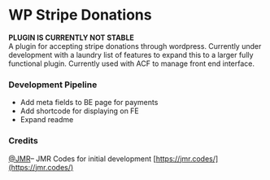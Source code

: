 # WP Stripe Donations
**PLUGIN IS CURRENTLY NOT STABLE**\
A plugin for accepting stripe donations through wordpress. Currently under development with a laundry list of features to expand this to a larger fully functional plugin. Currently used with ACF to manage front end interface.

### Development Pipeline
  - Add meta fields to BE page for payments
  - Add shortcode for displaying on FE
  - Expand readme
  
### Credits
[@JMR](https://github.com/nosquirrelbones)– JMR Codes for initial development [https://jmr.codes/](https://jmr.codes/)